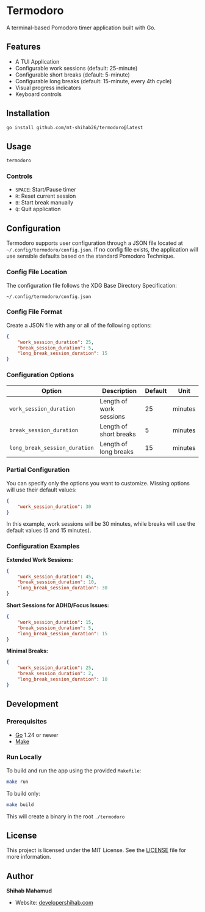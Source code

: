 # Termodoro

A terminal-based Pomodoro timer application built with Go.

## Features

- A TUI Application
- Configurable work sessions (default: 25-minute)
- Configurable short breaks (default: 5-minute)
- Configurable long breaks (default: 15-minute, every 4th cycle)
- Visual progress indicators
- Keyboard controls

## Installation

```bash
go install github.com/mt-shihab26/termodoro@latest
```

## Usage

```bash
termodoro
```

### Controls

- `SPACE`: Start/Pause timer
- `R`: Reset current session
- `B`: Start break manually
- `Q`: Quit application

## Configuration

Termodoro supports user configuration through a JSON file located at `~/.config/termodoro/config.json`. If no config file exists, the application will use sensible defaults based on the standard Pomodoro Technique.

### Config File Location

The configuration file follows the XDG Base Directory Specification:

```
~/.config/termodoro/config.json
```

### Config File Format

Create a JSON file with any or all of the following options:

```json
{
    "work_session_duration": 25,
    "break_session_duration": 5,
    "long_break_session_duration": 15
}
```

### Configuration Options

| Option                        | Description             | Default | Unit    |
| ----------------------------- | ----------------------- | ------- | ------- |
| `work_session_duration`       | Length of work sessions | 25      | minutes |
| `break_session_duration`      | Length of short breaks  | 5       | minutes |
| `long_break_session_duration` | Length of long breaks   | 15      | minutes |

### Partial Configuration

You can specify only the options you want to customize. Missing options will use their default values:

```json
{
    "work_session_duration": 30
}
```

In this example, work sessions will be 30 minutes, while breaks will use the default values (5 and 15 minutes).

### Configuration Examples

**Extended Work Sessions:**

```json
{
    "work_session_duration": 45,
    "break_session_duration": 10,
    "long_break_session_duration": 30
}
```

**Short Sessions for ADHD/Focus Issues:**

```json
{
    "work_session_duration": 15,
    "break_session_duration": 5,
    "long_break_session_duration": 15
}
```

**Minimal Breaks:**

```json
{
    "work_session_duration": 25,
    "break_session_duration": 2,
    "long_break_session_duration": 10
}
```

## Development

### Prerequisites

- [Go](https://golang.org/dl/) 1.24 or newer
- [Make](https://www.gnu.org/software/make/)

### Run Locally

To build and run the app using the provided `Makefile`:

```bash
make run
```

To build only:

```bash
make build
```

This will create a binary in the root `./termodoro`

## License

This project is licensed under the MIT License. See the [LICENSE](LICENSE) file for more information.

## Author

**Shihab Mahamud**

- Website: [developershihab.com](https://developershihab.com)
